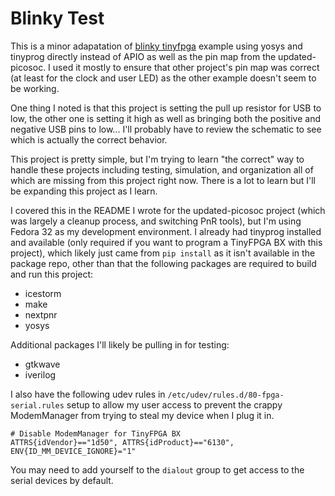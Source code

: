 # Blinky Test

This is a minor adapatation of [blinky tinyfpga][1] example using yosys and
tinyprog directly instead of APIO as well as the pin map from the
updated-picosoc. I used it mostly to ensure that other project's pin map was
correct (at least for the clock and user LED) as the other example doesn't seem
to be working.

One thing I noted is that this project is setting the pull up resistor for USB
to low, the other one is setting it high as well as bringing both the positive
and negative USB pins to low... I'll probably have to review the schematic to
see which is actually the correct behavior.

This project is pretty simple, but I'm trying to learn "the correct" way to
handle these projects including testing, simulation, and organization all of
which are missing from this project right now. There is a lot to learn but I'll
be expanding this project as I learn.

I covered this in the README I wrote for the updated-picosoc project (which was
largely a cleanup process, and switching PnR tools), but I'm using Fedora 32 as
my development environment. I already had tinyprog installed and available
(only required if you want to program a TinyFPGA BX with this project), which
likely just came from `pip install` as it isn't available in the package repo,
other than that the following packages are required to build and run this
project:

* icestorm
* make
* nextpnr
* yosys

Additional packages I'll likely be pulling in for testing:

* gtkwave
* iverilog

I also have the following udev rules in `/etc/udev/rules.d/80-fpga-serial.rules`
setup to allow my user access to prevent the crappy ModemManager from trying to
steal my device when I plug it in.

```
# Disable ModemManager for TinyFPGA BX
ATTRS{idVendor}=="1d50", ATTRS{idProduct}=="6130", ENV{ID_MM_DEVICE_IGNORE}="1"
```

You may need to add yourself to the `dialout` group to get access to the serial
devices by default.

[1]: https://github.com/lawrie/tinyfpga_examples
